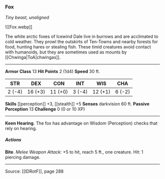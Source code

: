 ### Fox
_Tiny beast, unaligned_

![[Fox.webp]]

The white arctic foxes of Icewind Dale live in burrows and are acclimated to cold weather. They prowl the outskirts of Ten-Towns and nearby forests for food, hunting hares or stealing fish. These timid creatures avoid contact with humanoids, but they are sometimes used as mounts by [[Chwinga|ToA|chwingas]].




---

**Armor Class** 13
**Hit Points** 2 (1d4)
**Speed** 30 ft.

| STR     | DEX     | CON     | INT     | WIS     | CHA     |
|---------|---------|---------|---------|---------|---------|
| 2 (-4) | 16 (+3) | 11 (+0) | 3 (-4) | 12 (+1) | 6 (-2) |

**Skills** [[perception]] +3, [[stealth]] +5
**Senses** darkvision 60 ft.
**Passive Perception** 13
**Challenge** 0 (0 or 10 XP)

---

**Keen Hearing**. The fox has advantage on Wisdom (Perception) checks that rely on hearing.

##### Actions
**Bite**. _Melee Weapon Attack:_ +5 to hit, reach 5 ft., one creature. Hit: 1 piercing damage.


---

Source: [[IDRotF]], page 288